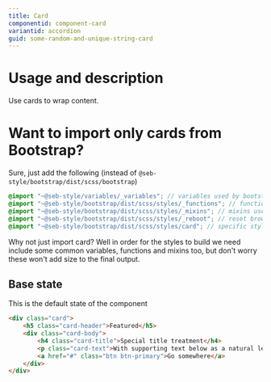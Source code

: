 ```yaml
---
title: Card
componentid: component-card
variantid: accordion
guid: some-random-and-unique-string-card
---
```

# Usage and description
Use cards to wrap content.

# Want to import only cards from Bootstrap?
Sure, just add the following (instead of `@seb-style/bootstrap/dist/scss/bootstrap`)
```scss
@import "~@seb-style/variables/_variables"; // variables used by bootstrap
@import "~@seb-style/bootstrap/dist/scss/styles/_functions"; // functions used by bootstrap
@import "~@seb-style/bootstrap/dist/scss/styles/_mixins"; // mixins used by bootstrap
@import "~@seb-style/bootstrap/dist/scss/styles/_reboot"; // reset browser specific styles (based on normalize.css)
@import "~@seb-style/bootstrap/dist/scss/styles/card"; // specific styles for cards
```

Why not just import card? Well in order for the styles to build we need include some common variables, functions and mixins too, but don't worry these won't add size to the final output.


## Base state
This is the default state of the component
```html
<div class="card">
    <h5 class="card-header">Featured</h5>
    <div class="card-body">
        <h4 class="card-title">Special title treatment</h4>
        <p class="card-text">With supporting text below as a natural lead-in to additional content.</p>
        <a href="#" class="btn btn-primary">Go somewhere</a>
    </div>
</div>
```